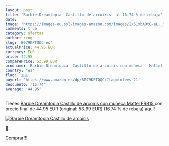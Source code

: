 ```yaml
---
layout: post
title: 'Barbie Dreamtopia  Castillo de arcoiris  al 16.74 % de rebaja'
date: 
image: 'https://images-eu.ssl-images-amazon.com/images/I/51xbAOtG-aL._SL200_.jpg'
comments: true
category: ofertas
author: ring
slug: 'B079KPTQQC-es'
actualPrice: 44.95 EUR
currency: EUR
price: 44.95
comparePrice: 53.99 EUR
prodname: 'Barbie Dreamtopia  Castillo de arcoiris con muñeca   Mattel FRB15 '
country: 'es'
flag: '🇪🇸'
buyurl: 'https://www.amazon.es/dp/B079KPTQQC/?tag=tolees-21'
descuento: '16.74'
average: '44.95'
---
```


Tienes [Barbie Dreamtopia  Castillo de arcoiris con muñeca   Mattel FRB15 ](https://www.amazon.es/dp/B079KPTQQC/?tag=tolees-21) con precio final de  44.95 EUR (original: 53.99 EUR) (16.74 %  de rebaja) aqui!

[![Barbie Dreamtopia  Castillo de arcoiris ](https://images-eu.ssl-images-amazon.com/images/I/51xbAOtG-aL._SL200_.jpg)](https://www.amazon.es/dp/B079KPTQQC/?tag=tolees-21)

🔎:


[Comprar!!!](https://www.amazon.es/dp/B079KPTQQC/?tag=tolees-21)
